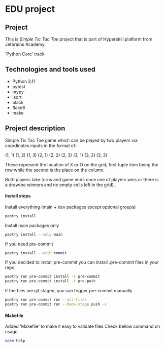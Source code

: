 # EDU project

## Project

This is _Simple Tic Tac Toe_ project that is part of Hyperskill platform from Jetbrains Academy.

'Python Core' track

## Technologies and tools used

- Python 3.11
- pytest
- mypy
- isort
- black
- flake8
- make

## Project description

Simple Tic Tac Toe game which can be played by two players via coordinates inputs in the format of:

(1, 1) (1, 2) (1, 3)
(2, 1) (2, 2) (2, 3)
(3, 1) (3, 2) (3, 3)

These represent the location of X or O on the grid, first tuple item being the row while the second is the place on the column.

Both players take turns and game ends once one of players wins or there is a draw(no winners and no empty cells left in the grid). 

#### Install steps

Install everything (main + dev packages except optional groups)

```sh
peotry install
```

Install main packages only

```sh
peotry install --only main

```

If you need pre-commit

```sh
poetry install --with commit
```

If you decided to install pre-commit you can install .pre-commit files in your repo

```sh
peotry run pre-commit install -t pre-commit
poetry run pre-commit install -t pre-push
```

If the files are git staged, you can trigger pre-commit manually

```sh
poetry run pre-commit run --all-files
poetry run pre-commit run --hook-stage push -v
```

#### Makefile

Added 'Makefile' to make it easy to validate files
Check bellow command on usage

```sh
make help
```

